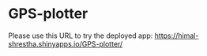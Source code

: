 # GPS-plotter

Please use this URL to try the deployed app: https://himal-shrestha.shinyapps.io/GPS-plotter/
